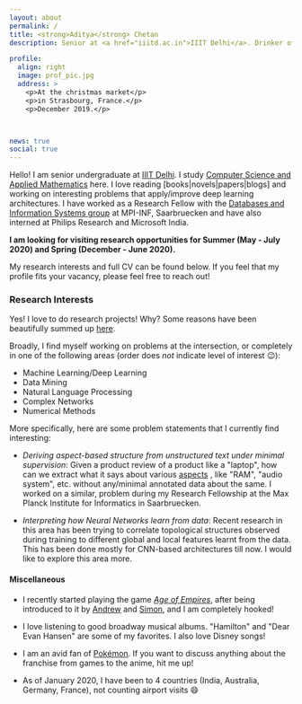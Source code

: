 ```yaml
---
layout: about
permalink: /
title: <strong>Aditya</strong> Chetan
description: Senior at <a href="iiitd.ac.in">IIIT Delhi</a>. Drinker of tea.

profile:
  align: right
  image: prof_pic.jpg
  address: >
    <p>At the christmas market</p>
    <p>in Strasbourg, France.</p>
    <p>December 2019.</p>



news: true
social: true
---
```


Hello! I am senior undergraduate at [IIIT Delhi](iiitd.ac.in). I study [Computer Science and Applied Mathematics](https://math.iiitd.ac.in/math-btech.html) here. I love reading \[books\|novels\|papers\|blogs\] and working on interesting problems that apply/improve deep learning architectures. I have worked as a Research Fellow with the [Databases and Information Systems group](https://www.mpi-inf.mpg.de/departments/databases-and-information-systems/) at MPI-INF, Saarbruecken and have also interned at Philips Research and Microsoft India.

**I am looking for visiting research opportunities for Summer (May - July 2020) and Spring (December - June 2020).**

My research interests and full CV can be found below. If you feel that my profile fits your vacancy, please feel free to reach out!


### <strong>Research</strong> Interests

Yes! I love to do research projects! Why? Some reasons have been beautifully summed up [here](https://undergrad.research.ucsb.edu/2015/08/many-reasons-love-research/). 

Broadly, I find myself working on problems at the intersection, or completely in one of the following areas (order does *not* indicate level of interest :wink:): 

- Machine Learning/Deep Learning
- Data Mining
- Natural Language Processing
- Complex Networks
- Numerical Methods

More specifically, here are some problem statements that I currently find interesting:

- *Deriving aspect-based structure from unstructured text under minimal supervision*: Given a product review of a product like a "laptop", how can we extract what it says about various <u>aspects</u> , like "RAM", "audio system", etc. without any/minimal annotated data about the same. I worked on a similar, problem during my Research Fellowship at the Max Planck Institute for Informatics in Saarbruecken.

- *Interpreting how Neural Networks learn from data*: Recent research in this area has been trying to correlate topological structures observed during training to different global and local features learnt from the data. This has been done mostly for CNN-based architectures till now. I would like to explore this area more.

#### <strong>Miscellaneous</strong>

- I recently started playing the game [*Age of Empires*](https://en.wikipedia.org/wiki/Age_of_Empires_II:_HD_Edition), after being introduced to it by [Andrew](http://andrewyates.net) and [Simon](http://simonrazniewski.com/), and I am completely hooked!

- I love listening to good broadway musical albums. "Hamilton" and "Dear Evan Hansen" are some of my favorites. I also love Disney songs!

- I am an avid fan of [Pokémon](https://en.wikipedia.org/wiki/Pok%C3%A9mon). If you want to discuss anything about the franchise from games to the anime, hit me up!


- As of January 2020, I have been to 4 countries (India, Australia, Germany, France), not counting airport visits :smile:



